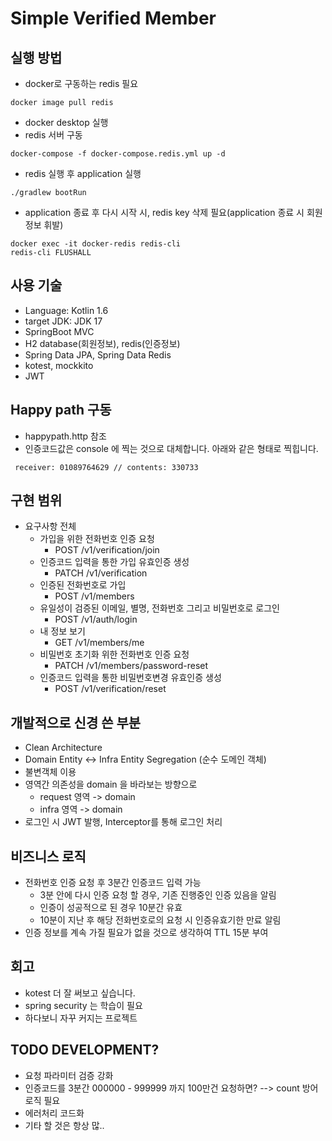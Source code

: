 # Simple Verified Member

## 실행 방법
* docker로 구동하는 redis 필요
```
docker image pull redis
```
* docker desktop 실행
* redis 서버 구동
```
docker-compose -f docker-compose.redis.yml up -d
```
* redis 실행 후 application 실행
```
./gradlew bootRun
```
* application 종료 후 다시 시작 시, redis key 삭제 필요(application 종료 시 회원정보 휘발)
```
docker exec -it docker-redis redis-cli
redis-cli FLUSHALL
```

## 사용 기술
* Language: Kotlin 1.6
* target JDK: JDK 17
* SpringBoot MVC
* H2 database(회원정보), redis(인증정보)
* Spring Data JPA, Spring Data Redis
* kotest, mockkito
* JWT

## Happy path 구동
* happypath.http 참조 
* 인증코드값은 console 에 찍는 것으로 대체합니다. 아래와 같은 형태로 찍힙니다.
```
 receiver: 01089764629 // contents: 330733
```

## 구현 범위
* 요구사항 전체
  * 가입을 위한 전화번호 인증 요청 
    * POST /v1/verification/join
  * 인증코드 입력을 통한 가입 유효인증 생성 
    * PATCH /v1/verification
  * 인증된 전화번호로 가입 
    * POST /v1/members
  * 유일성이 검증된 이메일, 별명, 전화번호 그리고 비밀번호로 로그인 
    * POST /v1/auth/login
  * 내 정보 보기 
    * GET /v1/members/me
  * 비밀번호 초기화 위한 전화번호 인증 요청 
    * PATCH /v1/members/password-reset
  * 인증코드 입력을 통한 비밀번호변경 유효인증 생성 
    * POST /v1/verification/reset

## 개발적으로 신경 쓴 부분 
* Clean Architecture
* Domain Entity <-> Infra Entity Segregation (순수 도메인 객체)
* 불변객체 이용 
* 영역간 의존성을 domain 을 바라보는 방향으로
  * request 영역 -> domain 
  * infra 영역 -> domain
* 로그인 시 JWT 발행, Interceptor를 통해 로그인 처리

## 비즈니스 로직 
* 전화번호 인증 요청 후 3분간 인증코드 입력 가능 
  * 3분 안에 다시 인증 요청 할 경우, 기존 진행중인 인증 있음을 알림 
  * 인증이 성공적으로 된 경우 10분간 유효
  * 10분이 지난 후 해당 전화번호로의 요청 시 인증유효기한 만료 알림
* 인증 정보를 계속 가질 필요가 없을 것으로 생각하여 TTL 15분 부여 

## 회고
* kotest 더 잘 써보고 싶습니다.
* spring security 는 학습이 필요
* 하다보니 자꾸 커지는 프로젝트

## TODO DEVELOPMENT?
* 요청 파라미터 검증 강화 
* 인증코드를 3분간 000000 - 999999 까지 100만건 요청하면? --> count 방어로직 필요
* 에러처리 코드화
* 기타 할 것은 항상 많..
